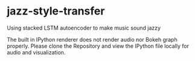 # jazz-style-transfer
Using stacked LSTM autoencoder to make music sound jazzy

The built in IPython renderer does not render audio nor Bokeh graph properly. 
Please clone the Repository and view the IPython file locally for audio and visualization.
